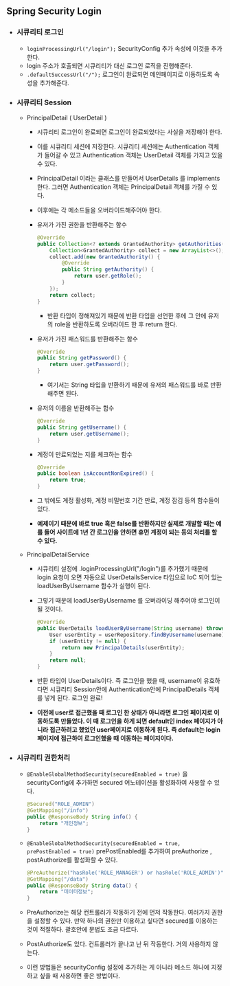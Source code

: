 ## Spring Security Login

- ### 시큐리티 로그인
    - `loginProcessingUrl("/login");`  SecurityConfig 추가 속성에 이것을 추가한다.
    - login 주소가 호출되면 시큐리티가 대신 로그인 로직을 진행해준다.
    - `.defaultSuccessUrl("/");` 로그인이 완료되면 메인페이지로 이동하도록 속성을 추가해준다.
- ### 시큐리티 Session
    - PrincipalDetail ( UserDetail )
        - 시큐리티 로그인이 완료되면 로그인이 완료되었다는 사실을 저장해야 한다.
        - 이를 시큐리티 세션에 저장한다. 시큐리티 세션에는 Authentication 객체가 들어갈 수 있고 Authentication 객체는 UserDetail 객체를 가지고 있을 수 있다.
        - PrincipalDetail 이라는 클래스를 만들어서 UserDetails 를 implements 한다. 그러면 Authentication 객체는 PrincipalDetail 객체를 가질 수 있다.
        - 이후에는 각 메소드들을 오버라이드해주어야 한다.
        - 유저가 가진 권한을 반환해주는 함수

            ```java
            @Override
            public Collection<? extends GrantedAuthority> getAuthorities() {
                Collection<GrantedAuthority> collect = new ArrayList<>();
                collect.add(new GrantedAuthority() {
                    @Override
                    public String getAuthority() {
                        return user.getRole();
                    }
                });
                return collect;
            }
            ```

            - 반환 타입이 정해져있기 때문에 반환 타입을 선언한 후에 그 안에 유저의 role을 반환하도록 오버라이드 한 후 return 한다.
        - 유저가 가진 패스워드를 반환해주는 함수

            ```java
            @Override
            public String getPassword() {
                return user.getPassword();
            }
            ```

            - 여기서는 String 타입을 반환하기 때문에 유저의 패스워드를 바로 반환해주면 된다.
        - 유저의 이름을 반환해주는 함수

            ```java
            @Override
            public String getUsername() {
                return user.getUsername();
            }
            ```

        - 계정이 만료되었는 지를 체크하는 함수

            ```java
            @Override
            public boolean isAccountNonExpired() {
                return true;
            }
            ```

        - 그 밖에도 계정 활성화, 계정 비밀번호 기간 만료, 계정 잠김 등의 함수들이 있다.
        - **예제이기 때문에 바로 true 혹은 false를 반환하지만 실제로 개발할 때는 예를 들어 사이트에 1년 간 로그인을 안하면 휴먼 계정이 되는 등의 처리를 할 수 있다.**
    - PrincipalDetailService
        - 시큐리티 설정에 .loginProcessingUrl("/login")를 추가했기 때문에 login 요청이 오면 자동으로 UserDetailsService 타입으로 IoC 되어 있는 loadUserByUsername 함수가 실행이 된다.
        - 그렇기 때문에 loadUserByUsername 를 오버라이딩 해주어야 로그인이 될 것이다.

            ```java
            @Override
            public UserDetails loadUserByUsername(String username) throws UsernameNotFoundException {
                User userEntity = userRepository.findByUsername(username);
                if (userEntity != null) {
                    return new PrincipalDetails(userEntity);
                }
                return null;
            }
            ```

        - 반환 타입이 UserDetails이다. 즉 로그인을 했을 때, username이 유효하다면 시큐리티 Session안에 Authentication안에 PrincipalDetails 객체를 넣게 된다. 로그인 완료!
        - **이전에 user로 접근했을 때 로그인 한 상태가 아니라면 로그인 페이지로 이동하도록 만들었다. 이 때 로그인을 하게 되면 default인 index 페이지가 아니라 접근하려고 했었던 user페이지로 이동하게 된다. 즉 default는 login 페이지에 접근하여 로그인했을 때 이동하는 페이지이다.**
- ### 시큐리티 권한처리
    - `@EnableGlobalMethodSecurity(securedEnabled = true)` 을 securityConfig에 추가하면 secured 어노테이션을 활성화하여 사용할 수 있다.

        ```java
        @Secured("ROLE_ADMIN")
        @GetMapping("/info")
        public @ResponseBody String info() {
            return "개인정보";
        }
        ```

    - `@EnableGlobalMethodSecurity(securedEnabled = true, prePostEnabled = true)`   prePostEnabled를 추가하여 preAuthorize , postAuthorize를 활성화할 수 있다.

        ```java
        @PreAuthorize("hasRole('ROLE_MANAGER') or hasRole('ROLE_ADMIN')")
        @GetMapping("/data")
        public @ResponseBody String data() {
            return "데이터정보";
        }
        ```

    - PreAuthorize는 해당 컨트롤러가 작동하기 전에 먼저 작동한다. 여러가지 권한을 설정할 수 있다. 만약 하나의 권한만 이용하고 싶다면 secured를 이용하는 것이 적절하다. 괄호안에 문법도 조금 다르다.
    - PostAuthorize도 있다. 컨트롤러가 끝나고 난 뒤 작동한다. 거의 사용하지 않는다.
    - 이런 방법들은 securityConfig 설정에 추가하는 게 아니라 메소드 하나에 지정하고 싶을 때 사용하면 좋은 방법이다.